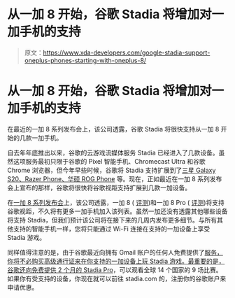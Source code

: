 # 从一加 8 开始，谷歌 Stadia 将增加对一加手机的支持

> 原文：<https://www.xda-developers.com/google-stadia-support-oneplus-phones-starting-with-oneplus-8/>

# 从一加 8 开始，谷歌 Stadia 将增加对一加手机的支持

在最近的一加 8 系列发布会上，该公司透露，谷歌 Stadia 将很快支持从一加 8 开始的几款一加手机。

自去年年底推出以来，谷歌的云游戏流媒体服务 Stadia 已经进入了几款设备。虽然这项服务最初只限于谷歌的 Pixel 智能手机、Chromecast Ultra 和谷歌 Chrome 浏览器，但今年早些时候，谷歌将 Stadia 支持扩展到了[三星 Galaxy S20、Razer Phone、华硕 ROG Phone](https://www.xda-developers.com/google-stadia-galaxy-s20-razer-phone-rog-phone/) 等。现在，正如最近在一加 8 系列发布会上宣布的那样，谷歌将很快将谷歌视距支持扩展到几款一加设备。

在[一加 8 系列发布会](https://www.xda-developers.com/oneplus-8-pro-specifications-features-pricing-availability/)上，该公司透露，一加 8 ( [评测](https://www.xda-developers.com/oneplus-8-xda-review/))和一加 8 Pro ( [评测](https://www.xda-developers.com/oneplus-8-pro-review-never-settle-on-hardware/))将支持谷歌视距，不久将有更多一加手机加入该列表。虽然一加还没有透露其他哪些设备将支持 Stadia，但我们预计该公司将在接下来的几周内发布更多细节。与所有其他支持的智能手机一样，您将只能通过 Wi-Fi 连接在支持的一加设备上享受 Stadia 游戏。

同样值得注意的是，由于谷歌最近向拥有 Gmail 账户的任何人免费提供了[服务，你将不必购买高级通行证来在你支持的一加设备上玩 Stadia 游戏。最重要的是，谷歌还向](https://blog.google/products/stadia/try-stadia-free-today)[免费提供 2 个月的 Stadia Pro](https://www.xda-developers.com/google-stadia-pro-free-2-months/)，可以观看全球 14 个国家的 9 场比赛。如果你有受支持的设备，你现在就可以前往 stadia.com 的，注册你的谷歌账户来申请优惠。